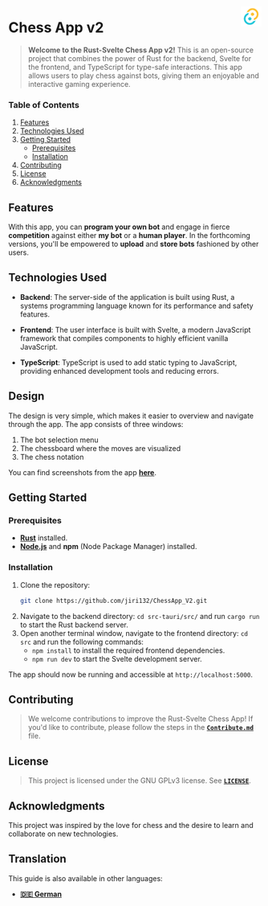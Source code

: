 <!-- Logo start -->
<img align="right" width="40" src="src-tauri/icons/Square310x310Logo.png"></a>
<!-- Logo end -->

<!-- Documentation start -->
# Chess App v2
>**Welcome to the Rust-Svelte Chess App v2!** This is an open-source project that combines the power of Rust for the backend, Svelte for the frontend, and TypeScript for type-safe interactions. This app allows users to play chess against bots, giving them an enjoyable and interactive gaming experience.

### Table of Contents
<!--Todo: Adding Links to headings 
    Hi @jiri132, you have to add in the paranthesis the links for the headings. 

    The links would be:
        1. https://github.com/jiri132/ChessApp_V2#features

        2. https://github.com/jiri132/ChessApp_V2#technologies-used

        3. https://github.com/jiri132/ChessApp_V2#getting-started

        3.1 https://github.com/jiri132/ChessApp_V2#prerequisites

        3.2 https://github.com/jiri132/ChessApp_V2#installation

        4. https://github.com/jiri132/ChessApp_V2#contributing

        5. https://github.com/jiri132/ChessApp_V2#license

        6. https://github.com/jiri132/ChessApp_V2#acknowledgments

        >if you have any questions, feel free to ask me
        >You can find my email address on my profile:
        >https://github.com/N3v1
-->
1. [Features]()
2. [Technologies Used]()
3. [Getting Started]()
   - [Prerequisites]()
   - [Installation]()
4. [Contributing]()
5. [License]()
6. [Acknowledgments]()

## Features
With this app, you can **program your own bot** and engage in fierce **competition** against either **my bot** or a **human player**. In the forthcoming versions, you'll be empowered to **upload** and **store bots** fashioned by other users.

## Technologies Used

- **Backend**: The server-side of the application is built using Rust, a systems programming language known for its performance and safety features.

- **Frontend**: The user interface is built with Svelte, a modern JavaScript framework that compiles components to highly efficient vanilla JavaScript.

- **TypeScript**: TypeScript is used to add static typing to JavaScript, providing enhanced development tools and reducing errors.

## Design
The design is very simple, which makes it easier to overview and navigate through the app. The app consists of three windows: 
1. The bot selection menu
2. The chessboard where the moves are visualized
3. The chess notation

You can find screenshots from the app [**here**](documentation/Design.md).

## Getting Started
### Prerequisites
- [**Rust**](https://www.rust-lang.org/tools/install) installed.
- [**Node.js**](https://nodejs.org/) and **npm** (Node Package Manager) installed.

### Installation
1. Clone the repository:
   ```bash
   git clone https://github.com/jiri132/ChessApp_V2.git
   ```
2. Navigate to the backend directory: `cd src-tauri/src/` and run `cargo run` to start the Rust backend server.
3. Open another terminal window, navigate to the frontend directory: `cd src` and run the following commands:
    - `npm install` to install the required frontend dependencies.
    - `npm run dev` to start the Svelte development server.

The app should now be running and accessible at `http://localhost:5000`.

## Contributing
>We welcome contributions to improve the Rust-Svelte Chess App! If you'd like to contribute, please follow the steps in the [**`Contribute.md`**](documentation/Contribute.md) file.

## License
>This project is licensed under the GNU GPLv3 license. See [**`LICENSE`**](LICENSE).

## Acknowledgments
This project was inspired by the love for chess and the desire to learn and collaborate on new technologies.

## Translation
This guide is also available in other languages:
<!-- Languages start -->
- [**🇩🇪 German**](documentation/translation/README_de.md)
<!-- Languages end -->
<!-- Documentation end -->